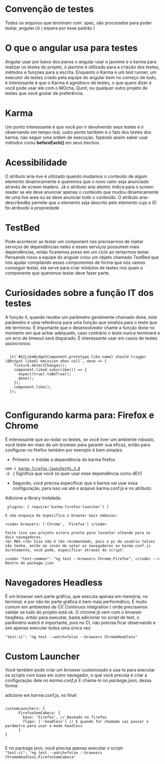 # Convenção de testes

Todos os arquivos que terminam com .spec, são procurados para poder testar, angular.cli ( espera por esse padrão )

# O que  o angular usa para testes
Angular usar por baixo dos panos o angular usar o jasmine  e o karma para realizar os testes do projeto, o jasmine é utilizado para a criação dos testes, métodos e funções para a escrita.
Enquanto o Karma é um test runner, um executor de testes criado pela equipe do angular bem no começo de tudo, é interessante é que o Karma é agnótisco de testes, o que quero dizer
é você pode usar ele com o MOcha, Qunit, ou qualquer outro projeto de testes que você gostar de preferência.

# Karma

Um ponto interessante é que você por ir devolvendo seus testes e ir observando em tempo real, outro ponto também é o fato dos testes dos karma,
não seguir uma ordem de execução, fazendo assim saber usar métodos como <b>beforeEach()</b> em seus trechos.

# Acessibilidade

O atributo aria-live é utilizado quando mudamos o conteúdo de algum elemento dinamicamente e queremos que o novo valor seja anunciado através de screen readers.
Já o atributo aria-atomic indica para o screen reader se ele deve anunciar apenas o conteúdo que mudou dinamicamente de uma live area ou se deve anunciar todo o conteúdo.
O atributo aria-describedby permite que o elemento seja descrito pelo elemento cujo o ID foi atribuído à propriedade

# TestBed

Pode acontecer ao testar um component nós precisarmos de injetar serviços de dependências neles e esses serviços possuirem mais dependências, então ficaremos preso em um ciclo ao tentarmos testar.
Pensando nisso a equipe do angular criou um objeto chamado TestBed que nós ajudar compilando esses componentes de forma que nós vamos conseguir testar, ela serve para criar módulos de testes nos quais
 o componente que queremos testar deve fazer parte.

# Curiosidades sobre a função IT dos testes

A função it, quando recebe um parâmetro geralmente chamado done, este parâmetro é uma referência para uma função que sinaliza para o teste que ele terminou.
É importante que o desenvolvedor chame a função done no momento em que achar adequado, caso contrário o teste nunca terminará e um erro de timeout será disparado.
É interessante usar em casos de testes assincronos: 

<code>
  it(`#${LikeWidgetComponent.prototype.like.name} should trigger (@Output liked) emission when call`, done => {
    fixture.detectChanges();
    component.liked.subscribe(() => {
      expect(true).toBeTrue();
      done();
    });
    component.like();
  });
  </code>

  # Configurando karma para: Firefox e Chrome

  É interessante que ao rodar os testes, se você tiver um ambiente robusto, você teste em mais de um browser para garantir sua eficaz, então para configurar no firefox também por exemplo é bem simples: 

  - Primeiro -> Instale a dependência do karma firefox.

  <code>npm i karma-firefox-launcher@1.3.0 -D </code> ( Significa que você só quer usar esse dependência como dEV)
  
  - Segundo, você precisa especificar que o karma vai usar essa configuração, para isso vai até o arquivo karma.conf.js e no atributo: 
   
   Adicione a library instalada:

   <code>  plugins: [ require('karma-firefox-launcher') ] </code>

    E não esqueça de especifica o browser mais embaixo: 

    <code> browsers: ['Chrome', 'Firefox'] </code>

    Feito isso seu projeto estara pronto para levantar olhando para os dois navegadores.    
    <b> MAS </b> Isso não é tão recomendado, pois o pc do usuário talvez não tenha, então ao invés de setar os navegadores no karma.conf.js diretamente, você pode, especificar através do script:

    <code> "test-common": "ng test --browsers Chrome,Firefox", </code> --> Dentro do package.json 

# Navegadores Headless

É um browser sem parte gráfica, que executa apenas em memória, no terminal, e por não ter parte gráfica é bem mais performático,
É muito comum em ambientes de CI( Continuos integration ) onde precisamos validar se tudo do projeto está ok.
O chrome já vem com o browser headless, então para executar, basta adicionar no script de test, o parÂmetro watch é importante, pois no CI, não precisa ficar observando
e sim apenas executar todos uma única vez.

 <code>"test-ci": "ng test --watch=false --browsers ChromeHeadless" </code>

 # Custom Launcher 

 Você também pode criar um browser customizado e usa-lo para executar os scripts com base em outro navegador, o que você precisa é criar a configuração dele no <i>karma.conf.js</i>
 E chama-lo no <i>package.json</i>, dessa forma: 

adicione em karma.conf.js, no final:

<code>
customLaunchers: {
      FirefoxSemCabeca: {
        base: 'Firefox', // Baseado no firefox
        flags: ['-headless'] // E quando for chamado vai passar o parâmetro para usar o modo headless
      }
} 

</code>

E no package json, você precisa apenas executar o script: <code>  "test-ci": "ng test --watch=false --browsers ChromeHeadless,FirefoxSemCabeca" </code>


